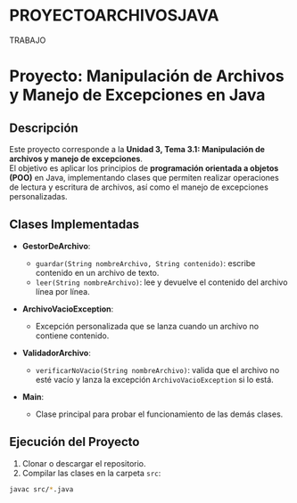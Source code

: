 # PROYECTOARCHIVOSJAVA
TRABAJO 
# Proyecto: Manipulación de Archivos y Manejo de Excepciones en Java  

## Descripción  
Este proyecto corresponde a la **Unidad 3, Tema 3.1: Manipulación de archivos y manejo de excepciones**.  
El objetivo es aplicar los principios de **programación orientada a objetos (POO)** en Java, implementando clases que permiten realizar operaciones de lectura y escritura de archivos, así como el manejo de excepciones personalizadas.  

## Clases Implementadas  
- **GestorDeArchivo**:  
  - `guardar(String nombreArchivo, String contenido)`: escribe contenido en un archivo de texto.  
  - `leer(String nombreArchivo)`: lee y devuelve el contenido del archivo línea por línea.  

- **ArchivoVacioException**:  
  - Excepción personalizada que se lanza cuando un archivo no contiene contenido.  

- **ValidadorArchivo**:  
  - `verificarNoVacio(String nombreArchivo)`: valida que el archivo no esté vacío y lanza la excepción `ArchivoVacioException` si lo está.  

- **Main**:  
  - Clase principal para probar el funcionamiento de las demás clases.  

## Ejecución del Proyecto  
1. Clonar o descargar el repositorio.  
2. Compilar las clases en la carpeta `src`:  

```bash
javac src/*.java
